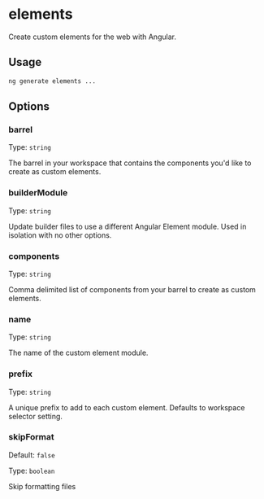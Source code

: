 # elements

Create custom elements for the web with Angular.

## Usage

```bash
ng generate elements ...

```

## Options

### barrel

Type: `string`

The barrel in your workspace that contains the components you'd like to create as custom elements.

### builderModule

Type: `string`

Update builder files to use a different Angular Element module. Used in isolation with no other options.

### components

Type: `string`

Comma delimited list of components from your barrel to create as custom elements.

### name

Type: `string`

The name of the custom element module.

### prefix

Type: `string`

A unique prefix to add to each custom element. Defaults to workspace selector setting.

### skipFormat

Default: `false`

Type: `boolean`

Skip formatting files
